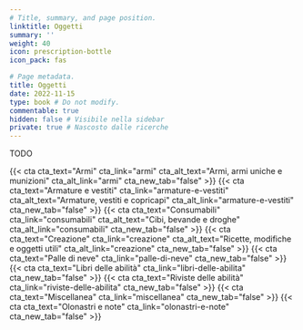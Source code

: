 ```yaml
---
# Title, summary, and page position.
linktitle: Oggetti
summary: ''
weight: 40
icon: prescription-bottle
icon_pack: fas

# Page metadata.
title: Oggetti
date: 2022-11-15
type: book # Do not modify.
commentable: true
hidden: false # Visibile nella sidebar
private: true # Nascosto dalle ricerche
---
```


TODO

{{< cta cta_text="Armi" cta_link="armi" cta_alt_text="Armi, armi uniche e munizioni" cta_alt_link="armi" cta_new_tab="false" >}}
{{< cta cta_text="Armature e vestiti" cta_link="armature-e-vestiti" cta_alt_text="Armature, vestiti e copricapi" cta_alt_link="armature-e-vestiti" cta_new_tab="false" >}}
{{< cta cta_text="Consumabili" cta_link="consumabili" cta_alt_text="Cibi, bevande e droghe" cta_alt_link="consumabili" cta_new_tab="false" >}}
{{< cta cta_text="Creazione" cta_link="creazione" cta_alt_text="Ricette, modifiche e oggetti utili" cta_alt_link="creazione" cta_new_tab="false" >}}
{{< cta cta_text="Palle di neve" cta_link="palle-di-neve"  cta_new_tab="false" >}}
{{< cta cta_text="Libri delle abilità" cta_link="libri-delle-abilita"  cta_new_tab="false" >}}
{{< cta cta_text="Riviste delle abilità" cta_link="riviste-delle-abilita"  cta_new_tab="false" >}}
{{< cta cta_text="Miscellanea" cta_link="miscellanea"  cta_new_tab="false" >}}
{{< cta cta_text="Olonastri e note" cta_link="olonastri-e-note"  cta_new_tab="false" >}}